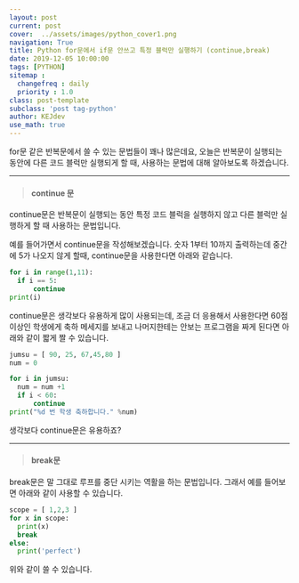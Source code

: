 ```yaml
---
layout: post
current: post
cover:  ../assets/images/python_cover1.png
navigation: True
title: Python for문에서 if문 안쓰고 특정 블럭만 실행하기 (continue,break)
date: 2019-12-05 10:00:00
tags: [PYTHON]
sitemap :
  changefreq : daily
  priority : 1.0
class: post-template
subclass: 'post tag-python'
author: KEJdev
use_math: true
---  
```



for문 같은 반복문에서 쓸 수 있는 문법들이 꽤나 많은데요, 오늘은 반복문이 실행되는 동안에 다른 코드 블럭만 실행되게 할 때, 사용하는 문법에 대해 알아보도록 하겠습니다.  

-------


> #### continue 문   

continue문은 반복문이 실행되는 동안 특정 코드 블럭을 실행하지 않고 다른 블럭만 실행하게 할 때 사용하는 문법입니다.  

예를 들어가면서 continue문을 작성해보겠습니다. 숫자 1부터 10까지 출력하는데 중간에 5가 나오지 않게 할때, continue문을 사용한다면 아래와 같습니다.  

```python
for i in range(1,11):
  if i == 5:
      continue
print(i)
```

continue문은 생각보다 유용하게 많이 사용되는데, 조금 더 응용해서 사용한다면 60점 이상인 학생에게 축하 메세지를 보내고 나머지한테는 안보는 프로그램을 짜게 된다면 아래와 같이 짧게 짤 수 있습니다.  

```python
jumsu = [ 90, 25, 67,45,80 ]
num = 0 

for i in jumsu:
  num = num +1 
  if i < 60:
      continue
print("%d 번 학생 축하합니다." %num)
```

생각보다 continue문은 유용하죠?

-------

> #### break문  

break문은 말 그대로 루프를 중단 시키는 역활을 하는 문법입니다. 그래서 예를 들어보면 아래와 같이 사용할 수 있습니다.  

```python
scope = [ 1,2,3 ] 
for x in scope:
  print(x)
  break
else:
  print('perfect')
```

위와 같이 쓸 수 있습니다. 







